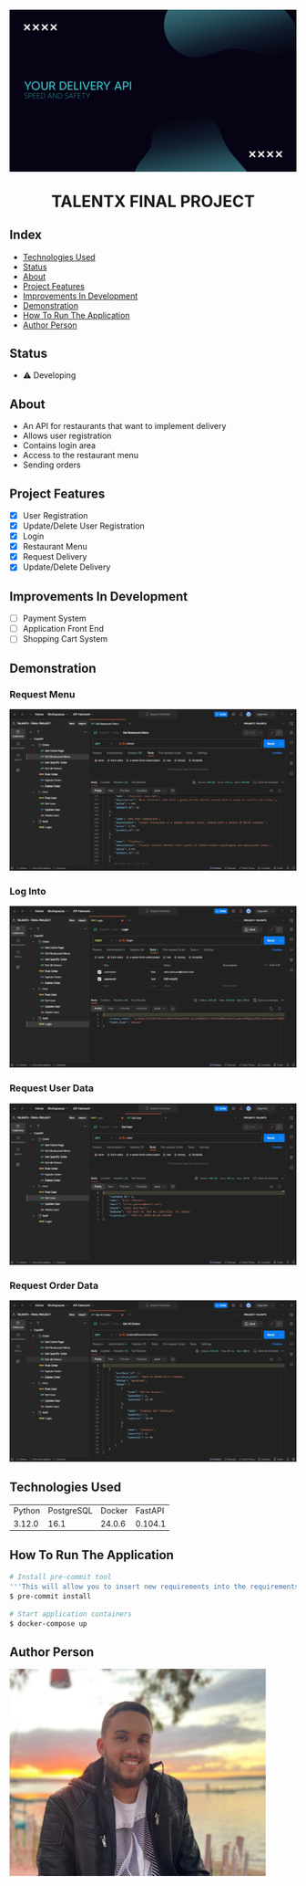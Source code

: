 <h1 align="center">
<img src="./docs/assets/api_logo.png"/>
<p>TALENTX FINAL PROJECT</p>
</h1>

## Index

- <a href="#technologies-used"> Technologies Used </a>
- <a href="#status"> Status </a>
- <a href="#about"> About </a>
- <a href="#project-features"> Project Features </a>
- <a href="#improvements-in-development"> Improvements In Development </a>
- <a href="#demonstration"> Demonstration </a>
- <a href="#how-to-run-the-application"> How To Run The Application </a>
- <a href="#author-person"> Author Person </a>

## Status

- ⚠️ Developing

## About

- An API for restaurants that want to implement delivery
- Allows user registration
- Contains login area
- Access to the restaurant menu
- Sending orders


## Project Features

- [x] User Registration
- [x] Update/Delete User Registration
- [x] Login
- [x] Restaurant Menu
- [x] Request Delivery
- [x] Update/Delete Delivery

## Improvements In Development

- [ ] Payment System
- [ ] Application Front End
- [ ] Shopping Cart System

## Demonstration

### Request Menu
![Menu](./docs/assets/api_menu.png)
### Log Into
![Login](./docs/assets/api_login.png)
### Request User Data
![User Data](./docs/assets/api_user_data.png)
### Request Order Data
![Order Data](./docs/assets/api_order_data.png)

## Technologies Used

<table>
  <tr>
    <td>Python</td>
    <td>PostgreSQL</td>
    <td>Docker</td>
    <td>FastAPI</td>
  </tr>
  <tr>
    <td>3.12.0</td>
    <td>16.1</td>
    <td>24.0.6</td>
    <td>0.104.1</td>
  </tr>
</table>

## How To Run The Application

```bash
# Install pre-commit tool 
'''This will allow you to insert new requirements into the requirements.txt file throughout the project, in an automated way'''
$ pre-commit install
```

```bash
# Start application containers
$ docker-compose up
```

## Author Person

<img style="width:450px" src="./docs/assets/api_author.png"/>
